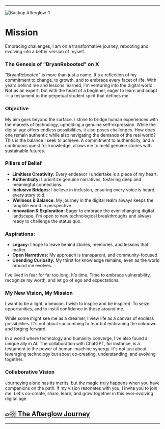 
---

![Backup Afterglow-1](https://github.com/BryanHarrisScripts/BryanHarrisScripts/assets/91784044/cae3e557-7102-4288-a63b-55f8bcb2c93a)

# Mission
Embracing challenges, I am on a transformative journey, rebooting and evolving into a better version of myself.

### The Genesis of "BryanRebooted" on X 
"BryanRebooted" is more than just a name. It's a reflection of my commitment to change, to growth, and to embrace every facet of life. With years behind me and lessons learned, I'm venturing into the digital world. Not as an expert, but with the heart of a beginner, eager to learn and adapt — a testament to the perpetual student spirit that defines me.

### Objective 
My aim goes beyond the surface. I strive to bridge human experiences with the marvels of technology, upholding a genuine self-expression. While the digital age offers endless possibilities, it also poses challenges. How does one remain authentic while also navigating the demands of the real world? This is the balance I seek to achieve. A commitment to authenticity, and a continuous quest for knowledge, allows me to meld genuine stories with sustainable futures.

### Pillars of Belief 
- **Limitless Creativity:** Every endeavor I undertake is a piece of my heart.
- **Authenticity:** I prioritize genuine narratives, fostering deep and meaningful connections.
- **Inclusive Bridges:** I believe in inclusion, ensuring every voice is heard, every story told.
- **Wellness & Balance:** My journey in the digital realm always keeps the tangible world in perspective.
- **Innovation & Exploration:** Eager to embrace the ever-changing digital landscape, I'm open to new technological breakthroughs and always ready to challenge the status quo.

### Aspirations: 
- **Legacy:** I hope to leave behind stories, memories, and lessons that matter.
- **Open Narratives:** My approach is transparent, and community-focused.
- **Unending Curiosity:** My thirst for knowledge remains, even as the world around me evolves.

I've lived in fear for far too long. It's time. Time to embrace vulnerability, recognize my worth, and let go of ego and expectations.

### My New Vision, My Mission 
I want to be a light, a beacon. I wish to inspire and be inspired. To seize opportunities, and to instill confidence in those around me.

While some might see me as a dreamer, I view life as a canvas of endless possibilities. It's not about succumbing to fear but embracing the unknown and forging forward. 

In a world where technology and humanity converge, I've also found a unique ally in AI. The collaboration with ChatGPT, for instance, is a testament to the power of human-machine synergy. It's not just about leveraging technology but about co-creating, understanding, and evolving together.

### Collaborative Vision  
Journeying alone has its merits, but the magic truly happens when you have companions on the path. If my vision resonates with you, I invite you to join me. Let's co-create, share, learn, and grow together in this ever-evolving digital age. 

## [👉🏼 The Afterglow Journey](https://OpenStorytelling.com)

--- 
